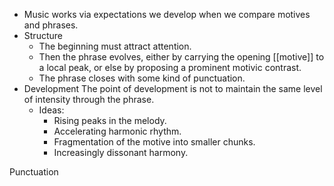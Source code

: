 - Music works via expectations we develop when we compare motives and phrases. 
- Structure
	- The beginning must attract attention.
	- Then the phrase evolves, either by carrying the opening [[motive]] to a local peak, or else by proposing a prominent motivic contrast.
	- The phrase closes with some kind of punctuation.
- Development
The point of development is not to maintain the same level of intensity through the phrase.
	- Ideas:
		- Rising peaks in the melody.
		- Accelerating harmonic rhythm.
		- Fragmentation of the motive into smaller chunks.
		- Increasingly dissonant harmony.
	

Punctuation 

